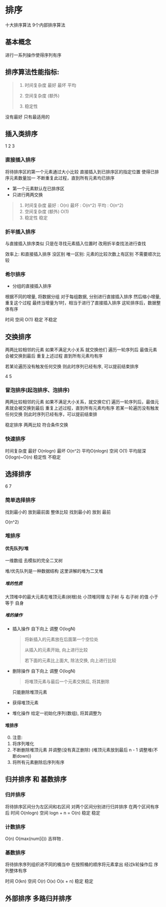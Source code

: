 # 排序

十大排序算法
9个内部排序算法 
## 基本概念
进行一系列操作使得序列有序

## 排序算法性能指标:
> 1. 时间复杂度 最好 最坏 平均
> 
> 2. 空间复杂度 (额外)
> 
> 3. 稳定性

没有最好 只有最适用的


## 插入类排序
1 2 3
### 直接插入排序

将待排序区的第一个元素通过大小比较
直接插入到已排序区的指定位置
使得已排序元素数量加一
不断重复此过程，直到所有元素均已排序

* 第一个元素默认在已排序区
* 只进行两两交换
> 1. 时间复杂度 
>   最好 : O(n) 最坏 : O(n^2) 
>   平均 : O(n^2)
> 2. 空间复杂度 (额外)
>   O(1)
> 3. 稳定性 稳定

### 折半插入排序

与直接插入排序类似
只是在寻找元素插入位置时
改用折半查找法进行查找

效率上: 和直接插入排序 没区别
唯一区别: 元素的比较次数上有区别 不需要顺次比较

### 希尔排序

* 分组的直接插入排序

根据不同的增量, 将数据分组
对于每组数据, 分别进行直接插入排序
然后缩小增量, 重复这个过程
最终当增量为1时，相当于进行了直接插入排序
这轮排序后，数据整体有序


时间 
空间 O(1)
稳定 不稳定

## 交换排序
两两比较相邻的元素
如果不满足大小关系 就交换他们
遍历一轮序列后  最值元素会被交换到最后
重复上述过程 直到所有元素均有序

若某论遍历没有触发任何交换
则此时序列已经有序, 可以提前结束排序

4 5 
### 冒泡排序(起泡排序、泡排序)

两两比较相邻的元素
如果不满足大小关系，就交换它们
遍历一轮序列后，最值元素就会被交换到最后
重复上述过程，直到所有元素均有序
若某一轮遍历没有触发任何交换
则此时序列已经有序，可以提前结束排

稳定排序
两两比较 符合条件交换

### 快速排序

时间复杂度
    最好 O(nlogn) 最坏 O(n^2) 平均O(nlogn)
空间 O(1) 平均层深 O(logn)~O(n)
稳定性 不稳定

## 选择排序
6 7
### 简单选择排序

找到最小的 放到最前面
整体比较 找到最小的 放到 最前

O(n^2)

### 堆排序

#### 优先队列/堆

一维数组 去模拟的完全二叉树

堆/优先队列是一种数据结构 
这里讲解的堆为二叉堆

##### 堆的性质
大顶堆中的最大元素在堆顶元素(树根)处
小顶堆同理
左子树 与 右子树 的值 小于 等于 自身

##### 堆的操作
* 插入操作 自下向上 调整 O(logN)
    > 将新插入的元素放在后面第一个空位处
    > 
    > 从插入的元素开始, 向上进行比较
    > 
    > 若下面的元素比上面大, 除法交换, 向上进行比较

* 删除操作 自下向上 调整 O(logN)
    > 将堆顶元素与最后一个元素交换后, 将其删除

    只能删除堆顶元素
* 获得堆顶元素

* 堆化操作
 给定一初始化序列(数组), 将其调整为

#### 堆排序
0. 注意:
1. 将序列堆化
2. 不断删除堆顶元素 并调整(没有真正删除) (堆顶元素放到最后 n - 1 调整堆(不断down))
3. 将所有元素删除后序列有序 

## 归并排序 和 基数排序

### 归并排序
将待排序区间分为左区间和右区间
对两个区间分别进行归并排序
在两个区间有序后
时间 O(nlogn)
空间 logn + n = O(n)
稳定 稳定

### 计数排序
O(n)
O(max(num[i]))
吉祥物 .

### 基数排序
将待排序序列组织进不同的桶当中
在按照桶的顺序将元素拿出
经过k轮操作后
序列整体有序

时间 O(kn)
空间 O(r) O(x) O(x + n)
稳定 稳定


## 外部排序 多路归并排序